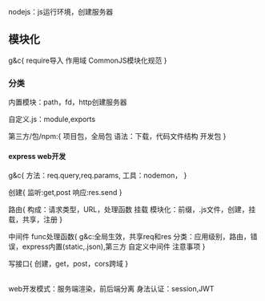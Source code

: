 
nodejs：js运行环境，创建服务器

## 模块化

g&c{
    require导入
    作用域
    CommonJS模块化规范
}

### 分类
内置模块：path，fd，http创建服务器

自定义.js：module,exports

第三方/包/npm:{
    项目包，全局包
    语法：下载，代码文件结构
    开发包
}

#### express web开发

g&c{
    方法：req.query,req.params,
    工具：nodemon，
}

创建{
    监听:get,post
    响应:res.send
}

路由{
    构成：请求类型，URL，处理函数
    挂载
    模块化：前缀，.js文件，创建，挂载，共享，注册
}

中间件 func处理函数{
    g&c:全局生效，共享req和res
    分类：应用级别，路由，错误，express内置(static,.json),第三方
    自定义中间件
    注意事项
}

写接口{
    创建，get，post，cors跨域
}

## 

web开发模式：服务端渲染，前后端分离
身法认证：session,JWT








